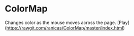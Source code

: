 # ColorMap
Changes color as the mouse moves across the page. 
[Play] (https://rawgit.com/ranicas/ColorMap/master/index.html)

